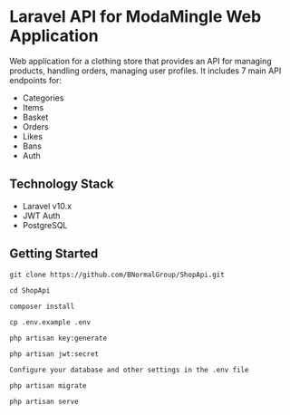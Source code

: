 # Laravel API for ModaMingle Web Application

Web application for a clothing store that provides an API for managing products, handling orders, managing user profiles.
It includes 7 main API endpoints for:

* Categories
* Items
* Basket
* Orders
* Likes
* Bans
* Auth

## Technology Stack

* Laravel v10.x
* JWT Auth
* PostgreSQL

## Getting Started

```
git clone https://github.com/BNormalGroup/ShopApi.git
```
```
cd ShopApi
```
```
composer install
```
```
cp .env.example .env
```
```
php artisan key:generate
```
```
php artisan jwt:secret
```
```
Configure your database and other settings in the .env file
```
```
php artisan migrate
```
```
php artisan serve
```
